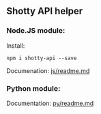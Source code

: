 ## Shotty API helper

### Node.JS module:

Install:

`npm i shotty-api --save`

Documenation: [js/readme.md](js/readme.md)


### Python module:

Documentation: [py/readme.md](py/readme.md)
